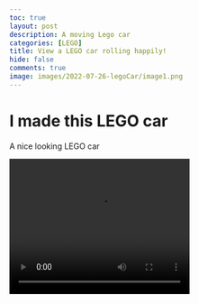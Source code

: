 ```yaml
---
toc: true
layout: post
description: A moving Lego car
categories: [LEGO]
title: View a LEGO car rolling happily!  
hide: false
comments: true
image: images/2022-07-26-legoCar/image1.png
---
```


# I made this LEGO car

A nice looking LEGO car

<video width="320" height="240" controls>
  <source src="https://user-images.githubusercontent.com/109825703/181099195-639edc00-4bbf-46b0-a004-5a7de145b118.mp4" type="video/mp4">
</video>
